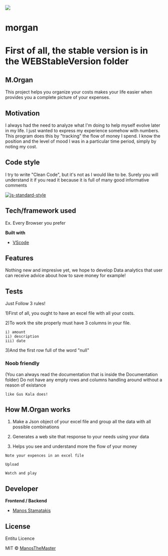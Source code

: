 ![](https://media0.giphy.com/media/o0vwzuFwCGAFO/giphy.gif)
# morgan
# First of all, the stable version is in the WEBStableVersion folder
## M.Organ
This project helps you organize your costs makes your life easier when provides you a complete picture of your expenses.

## Motivation
I always had the need to analyze what I'm doing to help myself evolve later in my life. I just wanted to express my experience somehow with numbers.
This program does this by "tracking" the flow of money I spend. I know the position and the level of mood I was in a particular time period, simply by noting my cost.

## Code style
I try to write "Clean Code", but it's not as I would like to be.
Surely you will understand it if you read it because it is full of many good informative comments

[![js-standard-style](https://img.shields.io/badge/code%20style-standard-brightgreen.svg?style=flat)](https://github.com/ManosTheMaster/Financial-Organization)

## Tech/framework used
Ex. Every Browser you prefer

<b>Built with</b>
- [VScode](https://code.visualstudio.com/)

## Features
Nothing new and impresive yet, we hope to develop Data analytics that user can receive advice about how to save money for example!

## Tests
Just Follow 3 rules!

1)First of all, you ought to have an excel file with all your costs. 

2)To work the site properly must have 3 columns in your file.

```
i) amount
ii) description
iii) date
```
3)And the first row full of the word "null"

### Noob friendly
(You can always read the documentation that is inside the Documentation folder)
Do not have any empty rows and columns handling around without a reason of existance

```
like Gus Kala does!
```

## How M.Organ works

1) Make a Json object of your excel file and group all the data with all possible combinations

2) Generates a web site that response to your needs using your data

3) Helps you see and understand more the flow of your money

```
Note your expences in an excel file

Upload

Watch and play
```

## Developer

<b>Frontend / Backend</b>
- [Manos Stamatakis](https://manosthemaster.github.io/)


## License
Entitu Licence

MIT © [ManosTheMaster]()
